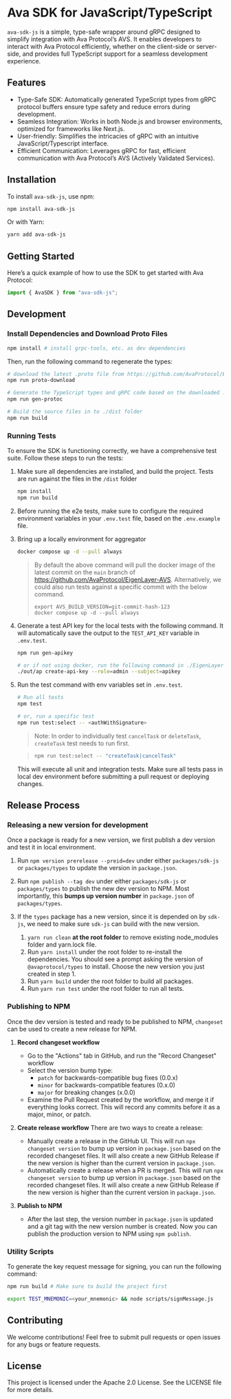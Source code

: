 # Ava SDK for JavaScript/TypeScript

`ava-sdk-js` is a simple, type-safe wrapper around gRPC designed to simplify integration with Ava Protocol’s AVS. It enables developers to interact with Ava Protocol efficiently, whether on the client-side or server-side, and provides full TypeScript support for a seamless development experience.

## Features

- Type-Safe SDK: Automatically generated TypeScript types from gRPC protocol buffers ensure type safety and reduce errors during development.
- Seamless Integration: Works in both Node.js and browser environments, optimized for frameworks like Next.js.
- User-friendly: Simplifies the intricacies of gRPC with an intuitive JavaScript/Typescript interface.
- Efficient Communication: Leverages gRPC for fast, efficient communication with Ava Protocol’s AVS (Actively Validated Services).

## Installation

To install `ava-sdk-js`, use npm:

```bash
npm install ava-sdk-js
```

Or with Yarn:

```bash
yarn add ava-sdk-js
```

## Getting Started

Here’s a quick example of how to use the SDK to get started with Ava Protocol:

```typescript
import { AvaSDK } from "ava-sdk-js";
```

## Development

### Install Dependencies and Download Proto Files

```bash
npm install # install grpc-tools, etc. as dev dependencies
```

Then, run the following command to regenerate the types:

```bash
# download the latest .proto file from https://github.com/AvaProtocol/EigenLayer-AVS
npm run proto-download

# Generate the TypeScript types and gRPC code based on the downloaded .proto file
npm run gen-protoc

# Build the source files in to ./dist folder
npm run build
```

### Running Tests

To ensure the SDK is functioning correctly, we have a comprehensive test suite. Follow these steps to run the tests:

1. Make sure all dependencies are installed, and build the project. Tests are run against the files in the `/dist` folder
   ```bash
   npm install
   npm run build
   ```
2. Before running the e2e tests, make sure to configure the required environment variables in your `.env.test` file, based on the `.env.example` file.

3. Bring up a locally environment for aggregator

   ```bash
   docker compose up -d --pull always
   ```

   > By default the above command will pull the docker image of the latest commit on the `main` branch of https://github.com/AvaProtocol/EigenLayer-AVS. Alternatively, we could also run tests against a specific commit with the below command.
   >
   > ```
   > export AVS_BUILD_VERSION=git-commit-hash-123
   > docker compose up -d --pull always
   > ```

4. Generate a test API key for the local tests with the following command. It will automatically save the output to the `TEST_API_KEY` variable in `.env.test`.

   ```bash
   npm run gen-apikey

   # or if not using docker, run the following command in ./EigenLayer-AVS/out
   ./out/ap create-api-key --role=admin --subject=apikey
   ```

5. Run the test command with env variables set in `.env.test`.

   ```bash
   # Run all tests
   npm test

   # or, run a specific test
   npm run test:select -- <authWithSignature>
   ```

   > Note: In order to individually test `cancelTask` or `deleteTask`, `createTask` test needs to run first.

   > ```bash
   > npm run test:select -- "createTask|cancelTask"
   > ```

   This will execute all unit and integration tests. Make sure all tests pass in local dev environment before submitting a pull request or deploying changes.

## Release Process

### Releasing a new version for development

Once a package is ready for a new version, we first publish a dev version and test it in local environment.

1. Run `npm version prerelease --preid=dev` under either `packages/sdk-js` or `packages/types` to update the version in `package.json`.
2. Run `npm publish --tag dev` under either `packages/sdk-js` or `packages/types` to publish the new dev version to NPM. Most importantly, this **bumps up version number** in `package.json` of `packages/types`.
3. If the `types` package has a new version, since it is depended on by `sdk-js`, we need to make sure `sdk-js` can build with the new version.

   1. `yarn run clean` **at the root folder** to remove existing node_modules folder and yarn.lock file.
   2. Run `yarn install` under the root folder to re-install the dependencies. You should see a prompt asking the version of `@avaprotocol/types` to install. Choose the new version you just created in step 1.
   3. Run `yarn build` under the root folder to build all packages.
   4. Run `yarn run test` under the root folder to run all tests.

### Publishing to NPM

Once the dev version is tested and ready to be published to NPM, `changeset` can be used to create a new release for NPM.

1. **Record changeset workflow**

   - Go to the "Actions" tab in GitHub, and run the "Record Changeset" workflow
   - Select the version bump type:
     - `patch` for backwards-compatible bug fixes (0.0.x)
     - `minor` for backwards-compatible features (0.x.0)
     - `major` for breaking changes (x.0.0)
   - Examine the Pull Request created by the workflow, and merge it if everything looks correct. This will record any commits before it as a major, minor, or patch.

2. **Create release workflow**
   There are two ways to create a release:
   - Manually create a release in the GitHub UI. This will run `npx changeset version` to bump up version in `package.json` based on the recorded changeset files. It will also create a new GitHub Release if the new version is higher than the current version in `package.json`.
   - Automatically create a release when a PR is merged. This will run `npx changeset version` to bump up version in `package.json` based on the recorded changeset files. It will also create a new GitHub Release if the new version is higher than the current version in `package.json`.
3. **Publish to NPM**
   - After the last step, the version number in `package.json` is updated and a git tag with the new version number is created. Now you can publish the production version to NPM using `npm publish`.

### Utility Scripts

To generate the key request message for signing, you can run the following command:

```bash
npm run build # Make sure to build the project first

export TEST_MNEMONIC=<your_mnemonic> && node scripts/signMessage.js
```

## Contributing

We welcome contributions! Feel free to submit pull requests or open issues for any bugs or feature requests.

## License

This project is licensed under the Apache 2.0 License. See the LICENSE file for more details.
